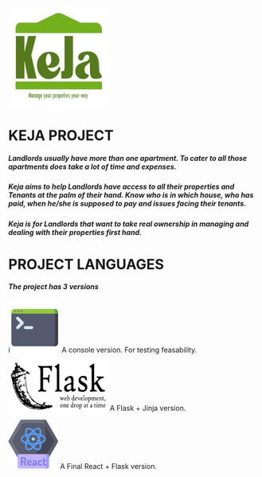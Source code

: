 <img width="200" height="200" alt="keja logo" src="./assets/KejaV2.png">

# KEJA PROJECT

##### Landlords usually have more than one apartment. To cater to all those apartments does take a lot of time and expenses. 

##### Keja aims to help Landlords have access to all their properties and Tenants at the palm of their hand. Know who is in which house, who has paid, when he/she is supposed to pay and issues facing their tenants. 

##### Keja is for Landlords that want to take real ownership in managing and dealing with their properties first hand.

# PROJECT LANGUAGES
##### The project has 3 versions
i<img width="100" height="100" src="./assets/cmd_logo.png"> A console version. For testing feasability.

<img width="200" height="100" src="./assets/flask_logo.png"> A Flask + Jinja version.

<img width="100" height="100" src="./assets/react_logo.png"> A Final React + Flask version.
